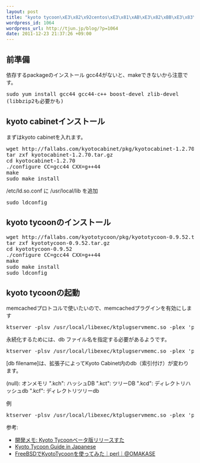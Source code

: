 ```yaml
--- 
layout: post
title: "kyoto tycoon\xE3\x82\x92centos\xE3\x81\xAB\xE3\x82\xBB\xE3\x83\x83\xE3\x83\x88\xE3\x82\xA2\xE3\x83\x83\xE3\x83\x97"
wordpress_id: 1064
wordpress_url: http://tjun.jp/blog/?p=1064
date: 2011-12-23 21:37:26 +09:00
---
```

<h2>前準備</h2>
依存するpackageのインストール
gcc44がないと、makeできないから注意です。

<pre>sudo yum install gcc44 gcc44-c++ boost-devel zlib-devel
(libbzip2も必要かも)
</pre>

<h2>kyoto cabinetインストール</h2>
まずはkyoto cabinetを入れます。

<pre>
wget http://fallabs.com/kyotocabinet/pkg/kyotocabinet-1.2.70.tar.gz
tar zxf kyotocabinet-1.2.70.tar.gz 
cd kyotocabinet-1.2.70
./configure CC=gcc44 CXX=g++44
make
sudo make install
</pre>

/etc/ld.so.conf に /usr/local/lib を追加
<pre>
sudo ldconfig
</pre>

<h2>kyoto tycoonのインストール</h2>

<pre>
wget http://fallabs.com/kyototycoon/pkg/kyototycoon-0.9.52.tar.gz
tar zxf kyototycoon-0.9.52.tar.gz 
cd kyototycoon-0.9.52
./configure CC=gcc44 CXX=g++44
make 
sudo make install
sudo ldconfig
</pre>


<h2>kyoto tycoonの起動</h2>

memcachedプロトコルで使いたいので、memcachedプラグインを有効にします

<pre>ktserver -plsv /usr/local/libexec/ktplugservmemc.so -plex 'port=22222'</pre>
永続化するためには、db ファイル名を指定する必要があるようです。
<pre>ktserver -plsv /usr/local/libexec/ktplugservmemc.so -plex 'port=22222' [db filename]</pre>

[db filename]は、拡張子によってKyoto Cabinet内のdb（索引付け）が変わります。

(null): オンメモリ
 ".kch": ハッシュDB
 ".kct": ツリーDB
 ".kcd": ディレクトリハッシュdb
 ".kcf": ディレクトリツリーdb

例
<pre>ktserver -plsv /usr/local/libexec/ktplugservmemc.so -plex 'port=22222' test.kch</pre>

参考:
<ul>
	<li><a href="http://fallabs.com/blog-ja/promenade.cgi?id=98">開発メモ: Kyoto Tycoonベータ版リリースすた</a></li>
	<li><a href="http://www.slideshare.net/estraier/kyoto-tycoon-guide-in-japanese">Kyoto Tycoon Guide in Japanese</a></li>
	<li><a href="http://www.omakase.org/perl/freebsdkyototycoon.html">FreeBSDでKyotoTycoonを使ってみた｜perl｜@OMAKASE</a></li>

</ul>


